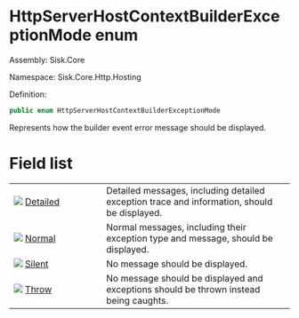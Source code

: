 <!--

Copyrights 2023 Sisk Framework - CypherPotato
Published under MIT license

!!! DO NOT EDIT THIS FILE !!!
This file was generated by a tool in the Sisk package. To edit the information in this documentation,
edit the XML documentation present in the Sisk source code.

-->

# HttpServerHostContextBuilderExceptionMode enum
Assembly: Sisk.Core

Namespace: Sisk.Core.Http.Hosting

Definition:

```cs
public enum HttpServerHostContextBuilderExceptionMode
```

Represents how the builder event error message should be displayed.

# Field list
<table>
    <tbody>
<tr>
    <td width="33%">
        <img class="icon" src="/assets/img/icons/field.svg">
        <a href="/read?q=/contents/spec/Sisk.Core.Http.Hosting.HttpServerHostContextBuilderExceptionMode.Detailed.md">
            Detailed
        </a>
    </td>
    <td>
        Detailed messages, including detailed exception trace and information, should be displayed.
    <td>
</tr>
<tr>
    <td width="33%">
        <img class="icon" src="/assets/img/icons/field.svg">
        <a href="/read?q=/contents/spec/Sisk.Core.Http.Hosting.HttpServerHostContextBuilderExceptionMode.Normal.md">
            Normal
        </a>
    </td>
    <td>
        Normal messages, including their exception type and message, should be displayed.
    <td>
</tr>
<tr>
    <td width="33%">
        <img class="icon" src="/assets/img/icons/field.svg">
        <a href="/read?q=/contents/spec/Sisk.Core.Http.Hosting.HttpServerHostContextBuilderExceptionMode.Silent.md">
            Silent
        </a>
    </td>
    <td>
        No message should be displayed.
    <td>
</tr>
<tr>
    <td width="33%">
        <img class="icon" src="/assets/img/icons/field.svg">
        <a href="/read?q=/contents/spec/Sisk.Core.Http.Hosting.HttpServerHostContextBuilderExceptionMode.Throw.md">
            Throw
        </a>
    </td>
    <td>
        No message should be displayed and exceptions should be thrown instead being caughts.
    <td>
</tr>
    </tbody>
</table>
